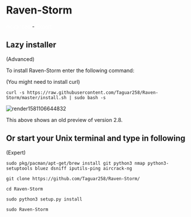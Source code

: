 # Raven-Storm

<a style="color: white;" href="https://taguar258.github.io/Raven-Storm/INSTALLATION.md#lazy-installer">Advanced</a> - <a style="color: white;" href="https://taguar258.github.io/Raven-Storm/INSTALLATION.md#or-start-your-unix-terminal-and-type-in-following">Expert</a>

## Lazy installer
(Advanced)

To install Raven-Storm enter the following command:

(You might need to install curl)

```curl -s https://raw.githubusercontent.com/Taguar258/Raven-Storm/master/install.sh | sudo bash -s```

![render1581106644832](https://user-images.githubusercontent.com/36562445/74063147-2336e400-49f0-11ea-898c-ccdfa3481b29.gif)

This above shows an old preview of version 2.8.

## Or start your Unix terminal and type in following

(Expert)

```sudo pkg/pacman/apt-get/brew install git python3 nmap python3-setuptools bluez dsniff iputils-ping aircrack-ng```

```git clone https://github.com/Taguar258/Raven-Storm/```

```cd Raven-Storm```

```sudo python3 setup.py install```

```sudo Raven-Storm```

